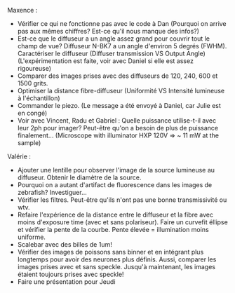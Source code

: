 Maxence :

- Vérifier ce qui ne fonctionne pas avec le code à Dan (Pourquoi on arrive pas aux mêmes chiffres? Est-ce qu'il nous manque des infos?)
- Est-ce que le diffuseur a un angle assez grand pour couvrir tout le champ de vue? Diffuseur N-BK7 a un angle d'environ 5 degrés (FWHM). Caractériser le diffuseur (Diffuser transmission VS Output Angle) (L'expérimentation est faite, voir avec Daniel si elle est assez rigoureuse)
- Comparer des images prises avec des diffuseurs de 120, 240, 600 et 1500 grits.
- Optimiser la distance fibre-diffuseur (Uniformité VS Intensité lumineuse à l'échantillon)
- Commander le piezo. (Le message a été envoyé à Daniel, car Julie est en congé)
- Voir avec Vincent, Radu et Gabriel : Quelle puissance utilise-t-il avec leur 2ph pour imager? Peut-être qu'on a besoin de plus de puissance finalement... (Microscope with illuminator HXP 120V => ~ 11 mW at the sample)

Valérie :

- Ajouter une lentille pour observer l'image de la source lumineuse au diffuseur. Obtenir le diamètre de la source. 
- Pourquoi on a autant d'artifact de fluorescence dans les images de zebrafish? Investiguer... 
- Vérifier les filtres. Peut-être qu'ils n'ont pas une bonne transmissivité ou wtv. 
- Refaire l'expérience de la distance entre le diffuseur et la fibre avec moins d'exposure time (avec et sans polariseur). Faire un curvefit éllipse et vérifier la pente de la courbe. Pente élevée = illumination moins uniforme. 
- Scalebar avec des billes de 1um! 
- Vérifier des images de poissons sans binner et en intégrant plus longtemps pour avoir des neurones plus définis. Aussi, comparer les images prises avec et sans speckle. Jusqu'à maintenant, les images étaient toujours prises avec speckle!
- Faire une présentation pour Jeudi
